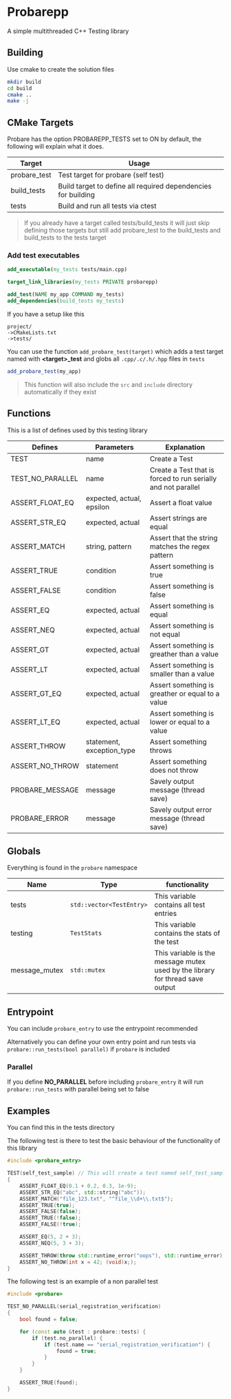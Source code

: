# Probarepp

A simple multithreaded C++ Testing library


## Building

Use cmake to create the solution files

```bash
mkdir build
cd build
cmake ..
make -j
```


## CMake Targets

Probare has the option PROBAREPP_TESTS set to ON by default, the following will explain what it does.

| Target | Usage |
| --- | --- |
| probare_test | Test target for probare (self test) |
| build_tests | Build target to define all required dependencies for building |
| tests | Build and run all tests via ctest |

> If you already have a target called tests/build_tests it will just skip defining those targets but still add probare_test to the build_tests and build_tests to the tests target


### Add test executables

```cmake
add_executable(my_tests tests/main.cpp)

target_link_libraries(my_tests PRIVATE probarepp)

add_test(NAME my_app COMMAND my_tests)
add_dependencies(build_tests my_tests)
```

If you have a setup like this

```
project/
->CMakeLists.txt
->tests/
```

You can use the function `add_probare_test(target)` which adds a test target named with **\<target\>_test** and globs all `.cpp/.c/.h/.hpp` files in `tests`

```cmake
add_probare_test(my_app)
```

> This function will also include the `src` and `include` directory automatically if they exist


## Functions

This is a list of defines used by this testing library

| Defines | Parameters | Explanation |
| --- | --- | --- |
| TEST | name | Create a Test |
| TEST_NO_PARALLEL | name | Create a Test that is forced to run serially and not parallel |
| ASSERT_FLOAT_EQ | expected, actual, epsilon | Assert a float value |
| ASSERT_STR_EQ | expected, actual | Assert strings are equal |
| ASSERT_MATCH | string, pattern | Assert that the string matches the regex pattern |
| ASSERT_TRUE | condition | Assert something is true |
| ASSERT_FALSE | condition | Assert something is false |
| ASSERT_EQ | expected, actual | Assert something is equal |
| ASSERT_NEQ | expected, actual | Assert something is not equal |
| ASSERT_GT | expected, actual | Assert something is greather than a value |
| ASSERT_LT | expected, actual | Assert something is smaller than a value |
| ASSERT_GT_EQ | expected, actual | Assert something is greather or equal to a value |
| ASSERT_LT_EQ | expected, actual | Assert something is lower or equal to a value |
| ASSERT_THROW | statement, exception_type | Assert something throws |
| ASSERT_NO_THROW | statement | Assert something does not throw |
| PROBARE_MESSAGE | message | Savely output message (thread save) |
| PROBARE_ERROR | message | Savely output error message (thread save) |


## Globals

Everything is found in the `probare` namespace

| Name | Type | functionality |
| --- | --- | --- |
| tests | `std::vector<TestEntry>` | This variable contains all test entries |
| testing | `TestStats` | This variable contains the stats of the test |
| message_mutex | `std::mutex` | This variable is the message mutex used by the library for thread save output |


## Entrypoint

You can include `probare_entry` to use the entrypoint recommended

Alternatively you can define your own entry point and run tests via `probare::run_tests(bool parallel)` if `probare` is included


### Parallel

If you define **NO_PARALLEL** before including `probare_entry` it will run `probare::run_tests` with parallel being set to false


## Examples

You can find this in the tests directory

The following test is there to test the basic behaviour of the functionality of this library

```cpp
#include <probare_entry>

TEST(self_test_sample) // This will create a test named self_test_sample
{
    ASSERT_FLOAT_EQ(0.1 + 0.2, 0.3, 1e-9);
    ASSERT_STR_EQ("abc", std::string("abc"));
    ASSERT_MATCH("file_123.txt", "^file_\\d+\\.txt$");
    ASSERT_TRUE(true);
    ASSERT_FALSE(false);
    ASSERT_TRUE(!false);
    ASSERT_FALSE(!true);

    ASSERT_EQ(5, 2 + 3);
    ASSERT_NEQ(5, 3 + 3);

    ASSERT_THROW(throw std::runtime_error("oops"), std::runtime_error);
    ASSERT_NO_THROW(int x = 42; (void)x;);
}
```

The following test is an example of a non parallel test

```cpp
#include <probare>

TEST_NO_PARALLEL(serial_registration_verification)
{
    bool found = false;

    for (const auto &test : probare::tests) {
        if (test.no_parallel) {
            if (test.name == "serial_registration_verification") {
                found = true;
            }
        }
    }

    ASSERT_TRUE(found);
}
```

